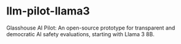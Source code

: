 # llm-pilot-llama3
Glasshouse AI Pilot: An open-source prototype for transparent and democratic AI safety evaluations, starting with Llama 3 8B.
